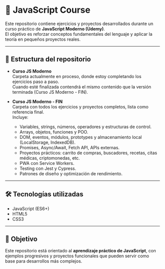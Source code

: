 # 📘 JavaScript Course

Este repositorio contiene ejercicios y proyectos desarrollados durante un curso práctico de **JavaScript Moderno (Udemy)**.  
El objetivo es reforzar conceptos fundamentales del lenguaje y aplicar la teoría en pequeños proyectos reales.

---

## 📂 Estructura del repositorio

- **Curso JS Moderno**  
  Carpeta actualmente en proceso, donde estoy completando los ejercicios paso a paso.  
  Cuando esté finalizada contendrá el mismo contenido que la versión terminada (Curso JS Moderno - FIN).

- **Curso JS Moderno - FIN**  
  Carpeta con todos los ejercicios y proyectos completos, lista como referencia final.  
  Incluye:  
  - Variables, strings, números, operadores y estructuras de control.  
  - Arrays, objetos, funciones y POO.  
  - DOM, eventos, módulos, prototypes y almacenamiento local (LocalStorage, IndexedDB).  
  - Promises, Async/Await, Fetch API, APIs externas.  
  - Proyectos prácticos: carrito de compras, buscadores, recetas, citas médicas, criptomonedas, etc.  
  - PWA con Service Workers.  
  - Testing con Jest y Cypress.  
  - Patrones de diseño y optimización de rendimiento.

---

## 🛠️ Tecnologías utilizadas

- JavaScript (ES6+)  
- HTML5  
- CSS3  

---

## 🚀 Objetivo

Este repositorio está orientado al **aprendizaje práctico de JavaScript**, con ejemplos progresivos y proyectos funcionales que pueden servir como base para desarrollos más complejos.
